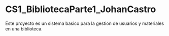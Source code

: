 # CS1_BibliotecaParte1_JohanCastro
Este proyecto es un sistema basico para la gestion de usuarios y materiales en una biblioteca.
